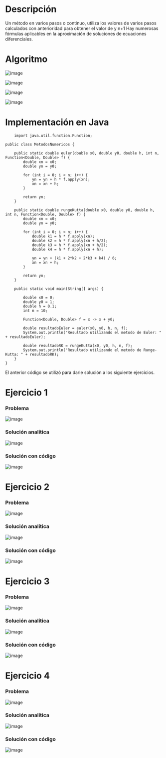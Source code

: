 # Descripción

Un método en varios pasos o continuo, utiliza los valores de varios pasos calculados con anterioridad para obtener el valor de y n+1 Hay numerosas fórmulas aplicables en la aproximación de soluciones de ecuaciones diferenciales.

# Algoritmo

![image](https://github.com/riveraangel/Metodos-Numericos/assets/161758059/90e71c46-0e90-42bf-ab57-831732923f41)


![image](https://github.com/riveraangel/Metodos-Numericos/assets/161758059/921692b1-d600-4569-85a5-1e0833fd5df5)


![image](https://github.com/riveraangel/Metodos-Numericos/assets/161758059/3a5502f8-6546-401e-894a-ab3725e56143)


![image](https://github.com/riveraangel/Metodos-Numericos/assets/161758059/3364b3ed-f652-4f7e-a5ba-e9f2f59445c8)

# Implementación en Java

        import java.util.function.Function;
    
    public class MetodosNumericos {
    
        public static double euler(double x0, double y0, double h, int n, Function<Double, Double> f) {
            double xn = x0;
            double yn = y0;
    
            for (int i = 0; i < n; i++) {
                yn = yn + h * f.apply(xn);
                xn = xn + h;
            }
    
            return yn;
        }
    
        public static double rungeKutta(double x0, double y0, double h, int n, Function<Double, Double> f) {
            double xn = x0;
            double yn = y0;
    
            for (int i = 0; i < n; i++) {
                double k1 = h * f.apply(xn);
                double k2 = h * f.apply(xn + h/2);
                double k3 = h * f.apply(xn + h/2);
                double k4 = h * f.apply(xn + h);
    
                yn = yn + (k1 + 2*k2 + 2*k3 + k4) / 6;
                xn = xn + h;
            }
    
            return yn;
        }
    
        public static void main(String[] args) {
            
            double x0 = 0; 
            double y0 = 1; 
            double h = 0.1; 
            int n = 10; 
    
            Function<Double, Double> f = x -> x + y0; 
    
            double resultadoEuler = euler(x0, y0, h, n, f);
            System.out.println("Resultado utilizando el metodo de Euler: " + resultadoEuler);
    
            double resultadoRK = rungeKutta(x0, y0, h, n, f);
            System.out.println("Resultado utilizando el metodo de Runge-Kutta: " + resultadoRK);
        }
    }

El anterior código se utilizó para darle solución a los siguiente ejercicios. 

# Ejercicio 1

### Problema

![image](https://github.com/riveraangel/Metodos-Numericos/assets/161758059/5770155d-e245-4b0d-a5e7-9d053ac87d75)

### Solución analítica

![image](https://github.com/riveraangel/Metodos-Numericos/assets/161758059/2f864d29-f3a7-4f57-91f5-8c086819d7cb)

### Solución con código

![image](https://github.com/riveraangel/Metodos-Numericos/assets/161758059/e871a0bb-07a7-4228-8182-24118febafaa)


# Ejercicio 2

### Problema

![image](https://github.com/riveraangel/Metodos-Numericos/assets/161758059/2901274a-21e6-4580-bb89-bd59c25fe403)

### Solución analítica

![image](https://github.com/riveraangel/Metodos-Numericos/assets/161758059/c3e21050-d9ce-442c-9f07-367f42c219af)

### Solución con código

![image](https://github.com/riveraangel/Metodos-Numericos/assets/161758059/f87b01ca-20b5-4800-a200-cca9339cfcab)

# Ejercicio 3

### Problema

![image](https://github.com/riveraangel/Metodos-Numericos/assets/161758059/180dfeb2-1481-489f-a815-1eb3f7b62bc4)


### Solución analítica

![image](https://github.com/riveraangel/Metodos-Numericos/assets/161758059/c69d272c-7a12-46a6-913b-4bffc2307d39)

### Solución con código

![image](https://github.com/riveraangel/Metodos-Numericos/assets/161758059/fba40b91-11a1-4ad1-9163-165a750a137e)

# Ejercicio 4

### Problema

![image](https://github.com/riveraangel/Metodos-Numericos/assets/161758059/29c48886-48e4-489e-aa4c-68431eb1c7a5)

### Solución analítica

![image](https://github.com/riveraangel/Metodos-Numericos/assets/161758059/2b835582-0890-469c-88f6-1c7ea5be1cee)

### Solución con código

![image](https://github.com/riveraangel/Metodos-Numericos/assets/161758059/560372e1-2d82-41c8-a437-f9641c4e0cb9)

